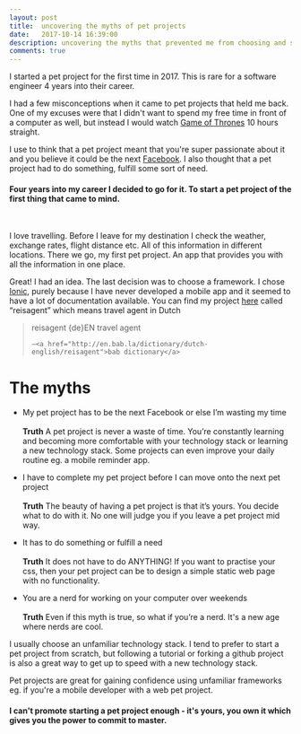 ```yaml
---
layout: post
title:  uncovering the myths of pet projects
date:   2017-10-14 16:39:00
description: uncovering the myths that prevented me from choosing and starting a pet project
comments: true
---
```

I started a pet project for the first time in 2017. This is rare for a software engineer 4 years into their career. 

I had a few misconceptions when it came to pet projects that held me back. One of my excuses were that I didn't want to spend my free time in front of a computer as well, but instead I would watch <a href="http://www.imdb.com/title/tt0944947/">Game of Thrones</a> 10 hours straight. 

I use to think that a pet project meant that you're super passionate about it and you believe it could be the next <a href="http://facebook.com/">Facebook</a>. I also thought that a pet project had to do something, fulfill some sort of need. 

#### Four years into my career I decided to go for it. To start a pet project of the first thing that came to mind. 
<br/>

I love travelling. Before I leave for my destination I check the weather, exchange rates, flight distance etc. All of this information in different locations. There we go, my first pet project. An app that provides you with all the information in one place. 

Great! I had an idea. The last decision was to choose a framework. I chose <a href="https://ionicframework.com/">Ionic</a>, purely because I have never developed a mobile app and it seemed to have a lot of documentation available. You can find my project <a href="https://github.com/annelledejager/reisagent">here</a> called “reisagent” which means travel agent in Dutch 

<blockquote>
reisagent {de}EN travel agent 
 
	—<a href="http://en.bab.la/dictionary/dutch-english/reisagent">bab dictionary</a>
</blockquote>


# The myths

- My pet project has to be the next Facebook or else I’m wasting my time<br/><br/>
<b>Truth</b> A pet project is never a waste of time. You’re constantly learning and becoming more comfortable with your technology stack or learning a new technology stack. Some projects can even improve your daily routine eg. a mobile reminder app.

- I have to complete my pet project before I can move onto the next pet project<br/><br/>
<b>Truth</b> The beauty of having a pet project is that it’s yours. You decide what to do with it. No one will judge you if you leave a pet project mid way.

- It has to do something or fulfill a need<br/><br/>
<b>Truth</b> It does not have to do ANYTHING! If you want to practise your css, then your pet project can be to design a simple static web page with no functionality. 

- You are a nerd for working on your computer over weekends<br/><br/>
<b>Truth</b> Even if this myth is true, so what if you’re a nerd. It's a new age where nerds are cool.

I usually choose an unfamiliar technology stack. I tend to prefer to start a pet project from scratch, but following a tutorial or forking a github project is also a great way to get up to speed with a new technology stack. 

Pet projects are great for gaining confidence using unfamiliar frameworks eg. if you're a mobile developer with a web pet project.

#### I can't promote starting a pet project enough - it's yours, you own it which gives you the power to commit to master.

<br/>
